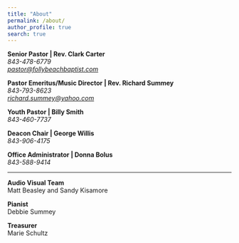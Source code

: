 ```yaml
---
title: "About"
permalink: /about/
author_profile: true
search: true
---
```


<b>Senior Pastor | Rev. Clark Carter</b><br> <i class="fas fa-mobile-alt fa-fw">
843-478-6779</i><br> <i class="far fa-envelope fa-fw"> pastor@follybeachbaptist.com</i>

<b>Pastor Emeritus/Music Director | Rev. Richard Summey</b><br> <i class="fas fa-mobile-alt fa-fw">
843-793-8623</i><br> <i class="far fa-envelope fa-fw"> richard.summey@yahoo.com</i>

<b>Youth Pastor | Billy Smith</b><br> <i class="fas fa-mobile-alt fa-fw"> 843-460-7737</i><br>

<b>Deacon Chair | George Willis</b><br> <i class="fas fa-mobile-alt fa-fw"> 843-906-4175</i><br>

<b>Office Administrator | Donna Bolus</b><br> <i class="fas fa-mobile-alt fa-fw">
843-588-9414</i><br>

<hr>
<b> Audio Visual Team </b><br> Matt Beasley and Sandy Kisamore

<b> Pianist</b><br> Debbie Summey

<b> Treasurer</b><br> Marie Schultz

